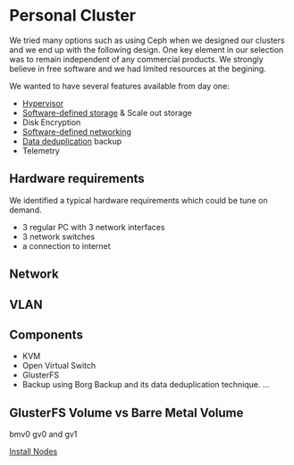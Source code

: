 # Personal Cluster

We tried many options such as using Ceph when we designed our clusters and we end up with the following design. One key element in our selection was to remain independent of any commercial products. We strongly believe in free software and we had limited resources at the begining.

We wanted to have several features available from day one:
- [Hypervisor](https://en.wikipedia.org/wiki/Hypervisor)
- [Software-defined storage](https://fr.wikipedia.org/wiki/Software-defined_storage) & Scale out storage
- Disk Encryption
- [Software-defined networking](https://en.wikipedia.org/wiki/Software-defined_networking)
- [Data deduplication](https://en.wikipedia.org/wiki/Data_deduplication) backup
- Telemetry

## Hardware requirements

We identified a typical hardware requirements which could be tune on demand.

- 3 regular PC with 3 network interfaces
- 3 network switches
- a connection to internet


## Network



## VLAN

## Components

- KVM
- Open Virtual Switch
- GlusterFS
- Backup using Borg Backup and its data deduplication technique.
...

## GlusterFS Volume vs Barre Metal Volume

bmv0
gv0 and gv1

[Install Nodes](debian/bookworm/node-install.md)



